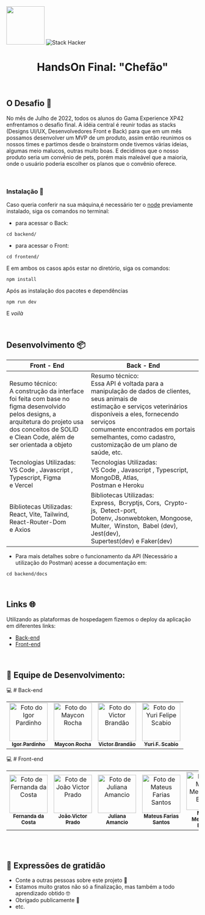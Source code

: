 <div>
  <img src="https://user-images.githubusercontent.com/90655270/161388302-145d58d6-723a-4dc1-97e7-80133dfa4c3a.png" width="100px">
  <img alt="Stack Hacker" src="https://img.shields.io/static/v1?label=stack&message=hacker&color=success&labelColor=grey">
</div>

<h1 align="center">HandsOn Final: "Chefão"</h1>

<div>
  <br>
</div>

##  O Desafio 🔎 

No mês de Julho de 2022, todos os alunos do Gama Experience XP42 enfrentamos o desafio final. A idéia central é reunir todas as stacks (Designs UI/UX, Desenvolvedores Front e Back) para que em um mês possamos desenvolver um MVP de um produto, assim então reunimos os nossos times e partimos desde o brainstorm onde tivemos várias ideias, algumas meio malucos, outras muito boas. E decidimos que o nosso produto seria um convênio de pets, porém mais maleável que a maioria, onde o usuário poderia escolher os planos que o convênio oferece.

<div>
  <br>
</div>

### Instalação  💾



Caso queria conferir na sua máquina,é necessário ter o [node](https://nodejs.org/en/) previamente instalado, siga os comandos no terminal:

- para acessar o Back:
```
cd backend/
```
- para acessar o Front:
```
cd frontend/
```
E em ambos os casos após estar no diretório, siga os comandos:
```
npm install
```
Após as instalação dos pacotes e dependências
```
npm run dev
```
E  _voilà_ 

<div>
  <br>
</div>

## Desenvolvimento 📦

<table>
<thead>
  <tr>
    <th>Front - End</th>
    <th>Back - End</th>
  </tr>
</thead>
<tbody>
  <tr>
    <td>Resumo técnico: <br>A construção da interface foi feita com base no figma desenvolvido <br>pelos designs, a arquitetura do projeto usa dos conceitos de SOLID<br>e Clean Code, além de ser orientada a objeto</td>
    <td>Resumo técnico:<br>Essa API é voltada para a manipulação de dados de clientes, seus animais de<br>estimação e serviços veterinários disponíveis a eles, fornecendo serviços<br>comumente encontrados em portais semelhantes, como cadastro,<br>customização de um plano de saúde, etc.<br></td>
  </tr>
  <tr>
    <td>Tecnologias Utilizadas: <br> VS Code , Javascript , Typescript, Figma <br>e Vercel</td>
    <td>Tecnologias Utilizadas: <br> VS Code , Javascript , Typescript, MongoDB, Atlas, <br>Postman e Heroku</td>
  </tr>
  <tr>
    <td>Bibliotecas Utilizadas: <br> React, Vite, Tailwind, React-Router-Dom<br>e Axios</td>
    <td>Bibliotecas Utilizadas: <br> Express,&nbsp;&nbsp;Bcryptjs, Cors,&nbsp;&nbsp;Crypto-js,&nbsp;&nbsp;Detect-port,&nbsp;&nbsp;<br>Dotenv, Jsonwebtoken, Mongoose, Multer,&nbsp;&nbsp;Winston,&nbsp;&nbsp;Babel (dev), Jest(dev), <br>Supertest(dev) e Faker(dev)</td>
  </tr>
</tbody>
</table>

- Para mais detalhes sobre o funcionamento da API (Necessário a utilização do Postman) acesse a documentação em:
```
cd backend/docs
```

<div>
  <br>
</div>

## Links 🌐

Utilizando as plataformas de hospedagem fizemos o deploy da aplicação em diferentes links:

* [Back-end](https://api-gamaboss.herokuapp.com) 
* [Front-end](https://gama-boss-pet-plan.vercel.app/)

<div>
  <br>
</div>

## 🤝 Equipe de Desenvolvimento:

:computer: # Back-end
<table>
  <tr>
      <td align="center">
      <a href="https://github.com/igorpardinho">
        <img src="https://avatars.githubusercontent.com/u/102418941?v=4" width="100px;" alt="Foto do 
Igor Pardinho"/><br>
        <sub>
          <b>Igor Pardinho</b>
        </sub>
      </a>
    </td>
    <td align="center">
      <a href="https://github.com/minrocha">
        <img src="https://avatars.githubusercontent.com/u/81662339?v=4" width="100px;" alt="Foto do 
Maycon Rocha"/><br>
        <sub>
          <b>Maycon Rocha</b>
        </sub>
      </a>
    </td>
    <td align="center">
      <a href="https://github.com/VictorBran">
        <img src="https://avatars.githubusercontent.com/u/102419013?v=4" width="100px;" alt="Foto do 
Victor Brandão"/><br>
        <sub>
          <b>Victor Brandão</b>
        </sub>
      </a>
    </td>
     <td align="center">
      <a href="https://github.com/StaticDreamstate">
        <img src="https://avatars.githubusercontent.com/u/102414254?v=4" width="100px;" alt="Foto do Yuri Felipe Scabio"/><br>
        <sub>
          <b>Yuri F. Scabio</b>
        </sub>
      </a>
    </td>
  </tr>
</table>



:computer: # Front-end
<table>
  <tr>
    <td align="center">
      	<a href="https://github.com/fercosta92">
        <img src="https://avatars.githubusercontent.com/u/102771631?v=4" width="100px;" alt="Foto de 
        Fernanda da Costa"/><br>
        <sub>
          <b>Fernanda da Costa</b>
        </sub>
      </a>
    </td>
      <td align="center">
      	<a href="https://github.com/pradojvictor">
        <img src="https://avatars.githubusercontent.com/u/102419052?v=4" width="100px;" alt="Foto de 
        João Victor Prado"/><br>
        <sub>
          <b>João Victor Prado</b>
        </sub>
      </a>
    </td>
   	<td align="center">
      	<a href="https://github.com/JulianaAmancio">
        <img src="https://avatars.githubusercontent.com/u/102419005?v=4" width="100px;" alt="Foto de Juliana Amancio"/><br>
        <sub>
          <b>Juliana Amancio</b>
        </sub>
      </a>
    </td>
    	<td align="center">
      	<a href="https://github.com/tereus100">
        <img src="https://avatars.githubusercontent.com/u/95185745?v=4" width="100px;" alt="Foto de Mateus Farias Santos"/><br>
        <sub>
          <b>Mateus Farias Santos</b>
        </sub>
      </a>
    </td>
     	<td align="center">
      	<a href="https://github.com/Miguel1989-hub/">
        <img src="https://avatars.githubusercontent.com/u/90945846?v=4" width="100px;" alt="Foto de Miguel Mendes de Barros"/><br>
        <sub>
          <b>Miguel Mendes de Barros</b>
        </sub>
      </a>
    </td>
       	<td align="center">
      	<a href="https://github.com/rafaelsangali">
        <img src="https://avatars.githubusercontent.com/u/96629688?v=4" width="100px;" alt="Foto de Rafael Sangali"/><br>
        <sub>
          <b>Rafael Sangali</b>
        </sub>
      </a>
    </td>
    <td align="center">
      	<a href="https://github.com/SrNascimento40">
        <img src="https://avatars.githubusercontent.com/u/65576111?v=4" width="100px;" alt="Foto de Wallace Nascimento"/><br>
        <sub>
          <b>Wallace Nascimento</b>
        </sub>
      </a>
    </td>
  </tr>
</table>

<div>
  <br>
</div>
<div>
  <br>
</div>
            

## 🎁 Expressões de gratidão

* Conte a outras pessoas sobre este projeto 📢
* Estamos muito gratos não só a finalização, mas também a todo aprendizado obtido 🤓
* Obrigado publicamente 💙
* etc.



